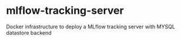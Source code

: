 # mlflow-tracking-server
Docker infrastructure to deploy a MLflow tracking server with MYSQL datastore backend
